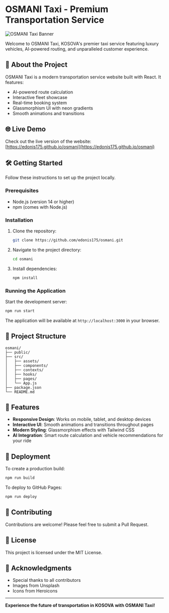 # OSMANI Taxi - Premium Transportation Service

![OSMANI Taxi Banner](https://images.unsplash.com/photo-1449824913935-59a10b8d2000?ixlib=rb-4.0.3&ixid=M3wxMjA3fDB8MHxwaG90by1wYWdlfHx8fGVufDB8fHx8fA%3D%3D&auto=format&fit=crop&w=2070&q=80)

Welcome to OSMANI Taxi, KOSOVA's premier taxi service featuring luxury vehicles, AI-powered routing, and unparalleled customer experience.

## 🚗 About the Project

OSMANI Taxi is a modern transportation service website built with React. It features:

- AI-powered route calculation
- Interactive fleet showcase
- Real-time booking system
- Glassmorphism UI with neon gradients
- Smooth animations and transitions

## 🌐 Live Demo

Check out the live version of the website:
[https://edonis175.github.io/osmani](https://edonis175.github.io/osmani)

## 🛠️ Getting Started

Follow these instructions to set up the project locally.

### Prerequisites

- Node.js (version 14 or higher)
- npm (comes with Node.js)

### Installation

1. Clone the repository:

   ```bash
   git clone https://github.com/edonis175/osmani.git
   ```

2. Navigate to the project directory:

   ```bash
   cd osmani
   ```

3. Install dependencies:
   ```bash
   npm install
   ```

### Running the Application

Start the development server:

```bash
npm run start
```

The application will be available at `http://localhost:3000` in your browser.

## 📁 Project Structure

```
osmani/
├── public/
├── src/
│   ├── assets/
│   ├── components/
│   ├── contexts/
│   ├── hooks/
│   ├── pages/
│   └── App.js
├── package.json
└── README.md
```

## 🎨 Features

- **Responsive Design**: Works on mobile, tablet, and desktop devices
- **Interactive UI**: Smooth animations and transitions throughout pages
- **Modern Styling**: Glassmorphism effects with Tailwind CSS
- **AI Integration**: Smart route calculation and vehicle recommendations for your ride

## 🚀 Deployment

To create a production build:

```bash
npm run build
```

To deploy to GitHub Pages:

```bash
npm run deploy
```

## 🤝 Contributing

Contributions are welcome! Please feel free to submit a Pull Request.

## 📄 License

This project is licensed under the MIT License.

## 🙏 Acknowledgments

- Special thanks to all contributors
- Images from Unsplash
- Icons from Heroicons

---

**Experience the future of transportation in KOSOVA with OSMANI Taxi!**

